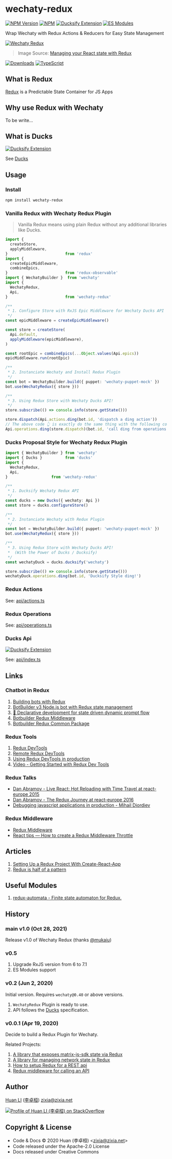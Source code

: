 # wechaty-redux

[![NPM Version](https://img.shields.io/npm/v/wechaty-redux?color=brightgreen)](https://www.npmjs.com/package/wechaty-redux)
[![NPM](https://github.com/wechaty/wechaty-redux/workflows/NPM/badge.svg)](https://github.com/wechaty/wechaty-redux/actions?query=workflow%3ANPM)
[![Ducksify Extension](https://img.shields.io/badge/Redux-Ducksify-yellowgreen)](https://github.com/huan/ducks#3-ducksify-extension-currying--api-interface)
[![ES Modules](https://img.shields.io/badge/ES-Modules-brightgreen)](https://github.com/Chatie/tsconfig/issues/16)

Wrap Wechaty with Redux Actions &amp; Reducers for Easy State Management

[![Wechaty Redux](docs/images/wechaty-redux.png)](https://github.com/wechaty/wechaty-redux)

> Image Source: [Managing your React state with Redux](https://medium.com/the-web-tub/managing-your-react-state-with-redux-affab72de4b1)

[![Downloads](https://img.shields.io/npm/dm/wechaty-redux.svg?style=flat-square)](https://www.npmjs.com/package/wechaty-redux)
[![TypeScript](https://img.shields.io/badge/%3C%2F%3E-TypeScript-blue.svg)](https://www.typescriptlang.org/)

## What is Redux

[Redux](https://redux.js.org) is a Predictable State Container for JS Apps

## Why use Redux with Wechaty

To be write...

## What is Ducks

[![Ducksify Extension](https://img.shields.io/badge/Redux-Ducksify-yellowgreen)](https://github.com/huan/ducks#3-ducksify-extension-currying--api-interface)

See [Ducks](https://github.com/huan/ducks)

## Usage

### Install

```sh
npm install wechaty-redux
```

### Vanilla Redux with Wechaty Redux Plugin

> Vanilla Redux means using plain Redux without any additional libraries like Ducks.

```ts
import {
  createStore,
  applyMiddleware,
}                         from 'redux'
import {
  createEpicMiddleware,
  combineEpics,
}                         from 'redux-observable'
import { WechatyBuilder }  from 'wechaty'
import {
  WechatyRedux,
  Api,
}                         from 'wechaty-redux'

/**
 * 1. Configure Store with RxJS Epic Middleware for Wechaty Ducks API
 */
const epicMiddleware = createEpicMiddleware()

const store = createStore(
  Api.default,
  applyMiddleware(epicMiddleware),
)

const rootEpic = combineEpics(...Object.values(Api.epics))
epicMiddleware.run(rootEpic)

/**
 * 2. Instanciate Wechaty and Install Redux Plugin
 */
const bot = WechatyBuilder.build({ puppet: 'wechaty-puppet-mock' })
bot.use(WechatyRedux({ store }))

/**
 * 3. Using Redux Store with Wechaty Ducks API!
 */
store.subscribe(() => console.info(store.getState()))

store.dispatch(Api.actions.ding(bot.id, 'dispatch a ding action'))
// The above code 👆 is exactly do the same thing with the following code 👇 :
Api.operations.ding(store.dispatch)(bot.id, 'call ding from operations')
```

### Ducks Proposal Style for Wechaty Redux Plugin

```ts
import { WechatyBuilder } from 'wechaty'
import { Ducks }          from 'ducks'
import {
  WechatyRedux,
  Api,
}                   from 'wechaty-redux'

/**
 * 1. Ducksify Wechaty Redux API
 */
const ducks = new Ducks({ wechaty: Api })
const store = ducks.configureStore()

/**
 * 2. Instanciate Wechaty with Redux Plugin
 */
const bot = WechatyBuilder.build({ puppet: 'wechaty-puppet-mock' })
bot.use(WechatyRedux({ store }))

/**
 * 3. Using Redux Store with Wechaty Ducks API!
 *  (With the Power of Ducks / Ducksify)
 */
const wechatyDuck = ducks.ducksify('wechaty')

store.subscribe(() => console.info(store.getState()))
wechatyDuck.operations.ding(bot.id, 'Ducksify Style ding!')
```

### Redux Actions

See: [api/actions.ts](src/api/actions.ts)

### Redux Operations

See: [api/operations.ts](src/api/operations.ts)

### Ducks Api

[![Ducksify Extension](https://img.shields.io/badge/Redux-Ducksify-yellowgreen)](https://github.com/huan/ducks#3-ducksify-extension-currying--api-interface)

See: [api/index.ts](src/api/index.ts)

## Links

### Chatbot in Redux

1. [Building bots with Redux](https://blog.botframework.com/2018/04/12/building-bots-with-redux/)
1. [BotBuilder v3 Node.js bot with Redux state management](https://github.com/microsoft/BotFramework-Samples/tree/master/blog-samples/Node/Blog-Redux-Bot)
1. [🐺 Declarative development for state driven dynamic prompt flow](https://github.com/wolf-packs/wolf-core)
1. [Botbuilder Redux Middleware](https://github.com/howlowck/botbuilder-redux)
1. [Botbuilder Redux Common Package](https://github.com/howlowck/botbuilder-redux-common)

### Redux Tools

1. [Redux DevTools](https://github.com/reduxjs/redux-devtools/tree/master/packages/redux-devtools)
1. [Remote Redux DevTools](https://github.com/zalmoxisus/remote-redux-devtools)
1. [Using Redux DevTools in production](https://medium.com/@zalmoxis/using-redux-devtools-in-production-4c5b56c5600f)
1. [Video - Getting Started with Redux Dev Tools](https://egghead.io/lessons/javascript-getting-started-with-redux-dev-tools)

### Redux Talks

- [Dan Abramov - Live React: Hot Reloading with Time Travel at react-europe 2015](https://www.youtube.com/watch?v=xsSnOQynTHs)
- [Dan Abramov - The Redux Journey at react-europe 2016](https://www.youtube.com/watch?v=uvAXVMwHJXU)
- [Debugging javascript applications in production - Mihail Diordiev](https://www.youtube.com/watch?v=YU8jQ2HtqH4&feature=youtu.be)

### Redux Middleware

- [Redux Middleware](https://redux.js.org/advanced/middleware)
- [React tips — How to create a Redux Middleware Throttle](https://medium.com/@leonardobrunolima/react-tips-how-to-create-a-redux-middleware-throttle-f2908ee6f49e)

## Articles

1. [Setting Up a Redux Project With Create-React-App](https://medium.com/backticks-tildes/setting-up-a-redux-project-with-create-react-app-e363ab2329b8)
1. [Redux is half of a pattern](https://dev.to/davidkpiano/redux-is-half-of-a-pattern-1-2-1hd7)

## Useful Modules

1. [redux-automata - Finite state automaton for Redux.](https://github.com/mocoding-software/redux-automata)

## History

### main v1.0 (Oct 28, 2021)

Release v1.0 of Wechaty Redux (thanks [@mukaiu](https://github.com/wechaty/redux/pull/49))

### v0.5

1. Upgrade RxJS version from 6 to 7.1
1. ES Modules support

### v0.2 (Jun 2, 2020)

Initial version. Requires `wechaty@0.40` or above versions.

1. `WechatyRedux` Plugin is ready to use.
1. API follows the [Ducks](https://github.com/huan/ducks) specification.

### v0.0.1 (Apr 19, 2020)

Decide to build a Redux Plugin for Wechaty.

Related Projects:

1. [A library that exposes matrix-js-sdk state via Redux](https://github.com/lukebarnard1/matrix-redux-wrap)
1. [A library for managing network state in Redux](https://github.com/amplitude/redux-query)
1. [How to setup Redux for a REST api](https://medium.com/hackernoon/state-management-with-redux-50f3ec10c10a)
1. [Redux middleware for calling an API](https://github.com/agraboso/redux-api-middleware)

## Author

[Huan LI](https://github.com/huan) ([李卓桓](http://linkedin.com/in/zixia)) zixia@zixia.net

[![Profile of Huan LI (李卓桓) on StackOverflow](https://stackexchange.com/users/flair/265499.png)](https://stackexchange.com/users/265499)

## Copyright & License

- Code & Docs © 2020 Huan (李卓桓) \<zixia@zixia.net\>
- Code released under the Apache-2.0 License
- Docs released under Creative Commons
